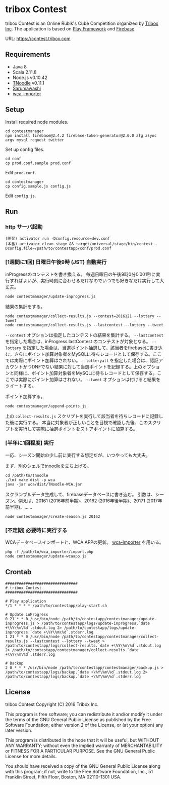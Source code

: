 # tribox Contest

tribox Contest is an Online Rubik's Cube Competition organized by [Tribox Inc](http://tribox.com).
The application is based on [Play Framework](https://www.playframework.com) and [Firebase](https://www.firebase.com).

URL: https://contest.tribox.com


## Requirements

* Java 8
* Scala 2.11.8
* Node.js v0.10.42
* [TNoodle](https://github.com/cubing/tnoodle) v0.11.1
* [Sarumawashi](https://github.com/kotarot/Sarumawashi)
* [wca-importer](https://github.com/kotarot/wca-importer)


## Setup

Install required node modules.
```
cd contestmanager
npm install firebase@2.4.2 firebase-token-generator@2.0.0 alg async argv mysql request twitter
```

Set up config files.
```
cd conf
cp prod.conf.sample prod.conf
```
Edit `prod.conf`.

```
cd contestmanager
cp config.sample.js config.js
```
Edit `config.js`.


## Run

### http サーバ起動

```
(開発) activator run -Dconfig.resource=dev.conf
(本番) activator clean stage && target/universal/stage/bin/contest -Dconfig.file=/path/to/contestapp/conf/prod.conf
```

### [1週間に1回] 日曜日午後9時 (JST) 自動実行

inProgressのコンテストを書き換える。
毎週日曜日の午後9時0分0.001秒に実行すればよいが、実行時刻に合わせるだけなのでいつでも好きなだけ実行して大丈夫。
```
node contestmanager/update-inprogress.js
```

結果の集計をする。
```
node contestmanager/collect-results.js --contest=2016121 --lottery --tweet
node contestmanager/collect-results.js --lastcontest --lottery --tweet
```
`--contest` オプションは指定したコンテストの結果を集計する。
`--lastcontest` を指定した場合は、inProgress.lastContest のコンテストが対象となる。
`--lottery` を指定した場合は、当選ポイント抽選して、該当者をfirebaseに書き込む。さらにポイント加算対象者をMySQLに待ちレコードとして保存する。ここでは実際にポイント加算はされない。
`--lotteryall` を指定した場合は、認証アカウントかつDNFでない結果に対して当選ポイントを記録する。上のオプションと同様に、ポイント加算対象者をMySQLに待ちレコードとして保存する。ここでは実際にポイント加算はされない。
`--tweet` オプションは付けると結果をツイートする。

ポイント加算する。
```
node contestmanager/append-points.js
```
上の `collect-results.js` スクリプトを実行して該当者を待ちレコードに記録した後に実行する。
本当に対象者が正しいことを目視で確認した後、このスクリプトを実行して実際に抽選ポイントをストアポイントに加算する。

### [半年に1回程度] 実行

一応、シーズン開始の少し前に実行する想定だが、いつやっても大丈夫。

まず、別のシェルでtnoodleを立ち上げる。
```
cd /path/to/tnoodle
./tmt make dist -p wca
java -jar wca/dist/TNoodle-WCA.jar
```

スクランブルデータ生成して、firebaseデータベースに書き込む。
引数は、シーズン。例えば、20161 (2016年前半期)、20162 (2016年後半期)、20171 (2017年前半期)、......
```
node contestmanager/create-season.js 20162
```

### [不定期] 必要時に実行する

WCAデータベースインポートと、WCA APPの更新。
[wca-importer](https://github.com/kotarot/wca-importer) を用いる。
```
php -f /path/to/wca_importer/import.php
node contestmanager/update-wcaapp.js
```


## Crontab

```
################################
# tribox Contest
################################

# Play application
*/1 * * * * /path/to/contestapp/play-start.sh

# Update inProgress
0 21 * * 0 /usr/bin/node /path/to/contestapp/contestmanager/update-inprogress.js > /path/to/contestapp/logs/update-inprogress.`date +\%Y\%m\%d`.stdout.log 2> /path/to/contestapp/logs/update-inprogress.`date +\%Y\%m\%d`.stderr.log
1 21 * * 0 /usr/bin/node /path/to/contestapp/contestmanager/collect-results.js --lastcontest --lottery --tweet > /path/to/contestapp/logs/collect-results.`date +\%Y\%m\%d`.stdout.log 2> /path/to/contestapp/contestmanager/collect-results.`date +\%Y\%m\%d`.stderr.log

# Backup
2 0 * * * /usr/bin/node /path/to/contestapp/contestmanager/backup.js > /path/to/contestapp/logs/backup.`date +\%Y\%m\%d`.stdout.log 2> /path/to/contestapp/logs/backup.`date +\%Y\%m\%d`.stderr.log
```


## License

tribox Contest
Copyright (C) 2016  Tribox Inc.

This program is free software; you can redistribute it and/or modify
it under the terms of the GNU General Public License as published by
the Free Software Foundation; either version 2 of the License, or
(at your option) any later version.

This program is distributed in the hope that it will be useful,
but WITHOUT ANY WARRANTY; without even the implied warranty of
MERCHANTABILITY or FITNESS FOR A PARTICULAR PURPOSE.  See the
GNU General Public License for more details.

You should have received a copy of the GNU General Public License along
with this program; if not, write to the Free Software Foundation, Inc.,
51 Franklin Street, Fifth Floor, Boston, MA 02110-1301 USA.
